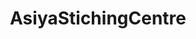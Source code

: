 ---
title: "AsiyaStichingCentre"
url: /thiruvananthapuram/asiyastichingcentre/
shop: Schneiderei
---
